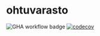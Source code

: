 # ohtuvarasto

![GHA workflow badge](https://github.com/roosahut/ohtuvarasto/workflows/CI/badge.svg)
[![codecov](https://codecov.io/gh/roosahut/ohtuvarasto/branch/main/graph/badge.svg?token=1BVYWQXQ8E)](https://codecov.io/gh/roosahut/ohtuvarasto)
